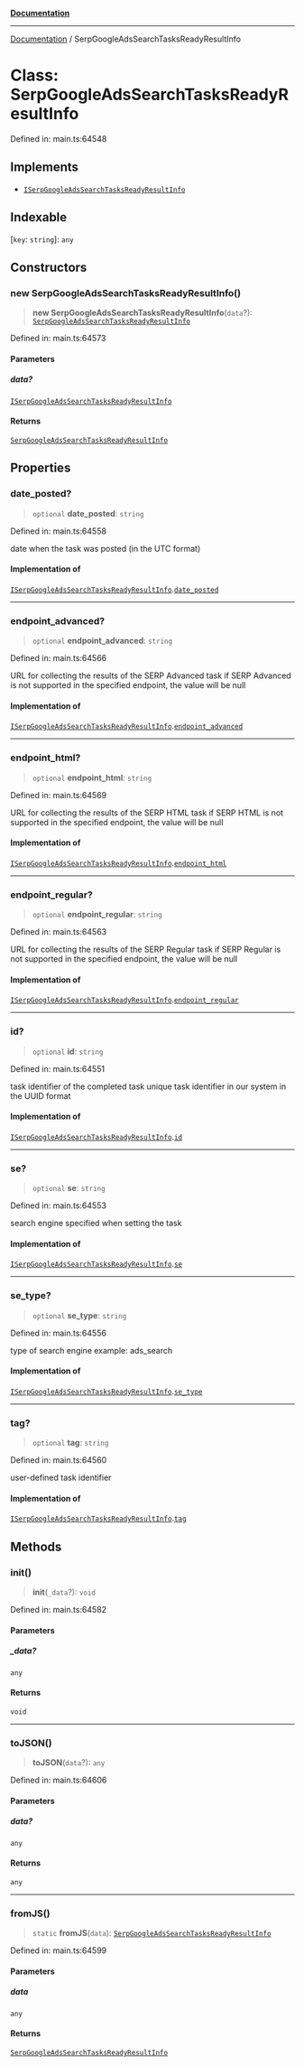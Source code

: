 [**Documentation**](../README.md)

***

[Documentation](../README.md) / SerpGoogleAdsSearchTasksReadyResultInfo

# Class: SerpGoogleAdsSearchTasksReadyResultInfo

Defined in: main.ts:64548

## Implements

- [`ISerpGoogleAdsSearchTasksReadyResultInfo`](../interfaces/ISerpGoogleAdsSearchTasksReadyResultInfo.md)

## Indexable

\[`key`: `string`\]: `any`

## Constructors

### new SerpGoogleAdsSearchTasksReadyResultInfo()

> **new SerpGoogleAdsSearchTasksReadyResultInfo**(`data`?): [`SerpGoogleAdsSearchTasksReadyResultInfo`](SerpGoogleAdsSearchTasksReadyResultInfo.md)

Defined in: main.ts:64573

#### Parameters

##### data?

[`ISerpGoogleAdsSearchTasksReadyResultInfo`](../interfaces/ISerpGoogleAdsSearchTasksReadyResultInfo.md)

#### Returns

[`SerpGoogleAdsSearchTasksReadyResultInfo`](SerpGoogleAdsSearchTasksReadyResultInfo.md)

## Properties

### date\_posted?

> `optional` **date\_posted**: `string`

Defined in: main.ts:64558

date when the task was posted (in the UTC format)

#### Implementation of

[`ISerpGoogleAdsSearchTasksReadyResultInfo`](../interfaces/ISerpGoogleAdsSearchTasksReadyResultInfo.md).[`date_posted`](../interfaces/ISerpGoogleAdsSearchTasksReadyResultInfo.md#date_posted)

***

### endpoint\_advanced?

> `optional` **endpoint\_advanced**: `string`

Defined in: main.ts:64566

URL for collecting the results of the SERP Advanced task
if SERP Advanced is not supported in the specified endpoint, the value will be null

#### Implementation of

[`ISerpGoogleAdsSearchTasksReadyResultInfo`](../interfaces/ISerpGoogleAdsSearchTasksReadyResultInfo.md).[`endpoint_advanced`](../interfaces/ISerpGoogleAdsSearchTasksReadyResultInfo.md#endpoint_advanced)

***

### endpoint\_html?

> `optional` **endpoint\_html**: `string`

Defined in: main.ts:64569

URL for collecting the results of the SERP HTML task
if SERP HTML is not supported in the specified endpoint, the value will be null

#### Implementation of

[`ISerpGoogleAdsSearchTasksReadyResultInfo`](../interfaces/ISerpGoogleAdsSearchTasksReadyResultInfo.md).[`endpoint_html`](../interfaces/ISerpGoogleAdsSearchTasksReadyResultInfo.md#endpoint_html)

***

### endpoint\_regular?

> `optional` **endpoint\_regular**: `string`

Defined in: main.ts:64563

URL for collecting the results of the SERP Regular task
if SERP Regular is not supported in the specified endpoint, the value will be null

#### Implementation of

[`ISerpGoogleAdsSearchTasksReadyResultInfo`](../interfaces/ISerpGoogleAdsSearchTasksReadyResultInfo.md).[`endpoint_regular`](../interfaces/ISerpGoogleAdsSearchTasksReadyResultInfo.md#endpoint_regular)

***

### id?

> `optional` **id**: `string`

Defined in: main.ts:64551

task identifier of the completed task
unique task identifier in our system in the UUID format

#### Implementation of

[`ISerpGoogleAdsSearchTasksReadyResultInfo`](../interfaces/ISerpGoogleAdsSearchTasksReadyResultInfo.md).[`id`](../interfaces/ISerpGoogleAdsSearchTasksReadyResultInfo.md#id)

***

### se?

> `optional` **se**: `string`

Defined in: main.ts:64553

search engine specified when setting the task

#### Implementation of

[`ISerpGoogleAdsSearchTasksReadyResultInfo`](../interfaces/ISerpGoogleAdsSearchTasksReadyResultInfo.md).[`se`](../interfaces/ISerpGoogleAdsSearchTasksReadyResultInfo.md#se)

***

### se\_type?

> `optional` **se\_type**: `string`

Defined in: main.ts:64556

type of search engine
example: ads_search

#### Implementation of

[`ISerpGoogleAdsSearchTasksReadyResultInfo`](../interfaces/ISerpGoogleAdsSearchTasksReadyResultInfo.md).[`se_type`](../interfaces/ISerpGoogleAdsSearchTasksReadyResultInfo.md#se_type)

***

### tag?

> `optional` **tag**: `string`

Defined in: main.ts:64560

user-defined task identifier

#### Implementation of

[`ISerpGoogleAdsSearchTasksReadyResultInfo`](../interfaces/ISerpGoogleAdsSearchTasksReadyResultInfo.md).[`tag`](../interfaces/ISerpGoogleAdsSearchTasksReadyResultInfo.md#tag)

## Methods

### init()

> **init**(`_data`?): `void`

Defined in: main.ts:64582

#### Parameters

##### \_data?

`any`

#### Returns

`void`

***

### toJSON()

> **toJSON**(`data`?): `any`

Defined in: main.ts:64606

#### Parameters

##### data?

`any`

#### Returns

`any`

***

### fromJS()

> `static` **fromJS**(`data`): [`SerpGoogleAdsSearchTasksReadyResultInfo`](SerpGoogleAdsSearchTasksReadyResultInfo.md)

Defined in: main.ts:64599

#### Parameters

##### data

`any`

#### Returns

[`SerpGoogleAdsSearchTasksReadyResultInfo`](SerpGoogleAdsSearchTasksReadyResultInfo.md)
